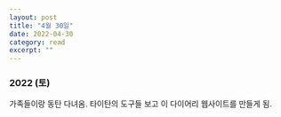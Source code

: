 ```yaml
---
layout: post
title: "4월 30일" 
date: 2022-04-30 
category: read 
excerpt: ""
---
```


### 2022 (토)

가족들이랑 동탄 다녀옴.
타이탄의 도구들 보고 이 다이어리 웹사이트를 만들게 됨.

